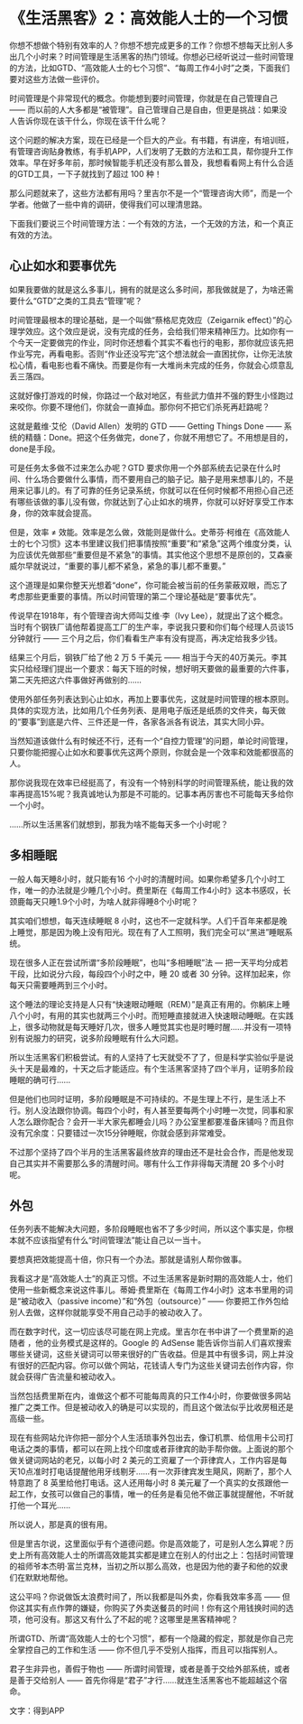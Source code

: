 # 《生活黑客》2：高效能人士的一个习惯

你想不想做个特别有效率的人？你想不想完成更多的工作？你想不想每天比别人多出几个小时来？时间管理是生活黑客的热门领域。你想必已经听说过一些时间管理的方法，比如GTD、“高效能人士的七个习惯”、“每周工作4小时”之类，下面我们要对这些方法做一些评价。

时间管理是个非常现代的概念。你能想到要时间管理，你就是在自己管理自己 —— 而以前的人大多都是“被管理”。自己管理自己是自由，但更是挑战：如果没人告诉你现在该干什么，你现在该干什么呢？

这个问题的解决方案，现在已经是一个巨大的产业。有书籍，有讲座，有培训班，有管理咨询贴身教练，有手机APP，人们发明了无数的方法和工具，帮你提升工作效率。早在好多年前，那时候智能手机还没有那么普及，我想看看网上有什么合适的GTD工具，一下子就找到了超过 100 种！

那么问题就来了，这些方法都有用吗？里吉尔不是一个“管理咨询大师”，而是一个学者。他做了一些中肯的调研，使得我们可以理清思路。

下面我们要说三个时间管理方法：一个有效的方法，一个无效的方法，和一个真正有效的方法。

## 心止如水和要事优先

如果我要做的就是这么多事儿，拥有的就是这么多时间，那我做就是了，为啥还需要什么“GTD”之类的工具去“管理”呢？

时间管理最根本的理论基础，是一个叫做“蔡格尼克效应（Zeigarnik effect）”的心理学效应。这个效应是说，没有完成的任务，会给我们带来精神压力。比如你有一个今天一定要做完的作业，同时你还想看个其实不看也行的电影，那你就应该先把作业写完，再看电影。否则“作业还没写完”这个想法就会一直困扰你，让你无法放松心情，看电影也看不痛快。而要是你有一大堆尚未完成的任务，你就会心烦意乱丢三落四。

这就好像打游戏的时候，你路过一个敌对地区，有些武力值并不强的野生小怪跑过来咬你。你要不理他们，你就会一直掉血。那你何不把它们杀死再赶路呢？

这就是戴维·艾伦（David Allen）发明的 GTD —— Getting Things Done —— 系统的精髓：Done。把这个任务做完，done了，你就不用想它了。不用想是目的，done是手段。

可是任务太多做不过来怎么办呢？GTD 要求你用一个外部系统去记录在什么时间、什么场合要做什么事情，而不要用自己的脑子记。脑子是用来想事儿的，不是用来记事儿的。有了可靠的任务记录系统，你就可以在任何时候都不用担心自己还有哪些该做的事儿没有做，你就达到了心止如水的境界，你就可以好好享受工作本身，你的效率就会提高。

但是，效率 ≠ 效能。效率是怎么做，效能则是做什么。史蒂芬·柯维在《高效能人士的七个习惯》这本书里建议我们把事情按照“重要”和“紧急”这两个维度分类，认为应该优先做那些“重要但是不紧急”的事情。其实他这个思想不是原创的，艾森豪威尔早就说过，“重要的事儿都不紧急，紧急的事儿都不重要。”

这个道理是如果你整天光想着“done”，你可能会被当前的任务蒙蔽双眼，而忘了考虑那些更重要的事情。所以时间管理的第二个理论基础是“要事优先”。

传说早在1918年，有个管理咨询大师叫艾维·李（Ivy Lee），就提出了这个概念。当时有个钢铁厂请他帮着提高工厂的生产率，李说我只要和你们每个经理人员谈15分钟就行 —— 三个月之后，你们看看生产率有没有提高，再决定给我多少钱。

结果三个月后，钢铁厂给了他 2 万 5 千美元 —— 相当于今天的40万美元。李其实只给经理们提出一个要求：每天下班的时候，想好明天要做的最重要的六件事，第二天先把这六件事做好再做别的……

使用外部任务列表达到心止如水，再加上要事优先，这就是时间管理的根本原则。具体的实现方法，比如用几个任务列表、是用电子版还是纸质的文件夹，每天做的“要事”到底是六件、三件还是一件，各家各派各有说法，其实大同小异。

当然知道该做什么有时候还不行，还有一个“自控力管理”的问题，单论时间管理，只要你能把握心止如水和要事优先这两个原则，你就会是一个效率和效能都很高的人。

那你说我现在效率已经挺高了，有没有一个特别科学的时间管理系统，能让我的效率再提高15%呢？我真诚地认为那是不可能的。记事本再厉害也不可能每天多给你一个小时。

……所以生活黑客们就想到，那我为啥不能每天多一个小时呢？

## 多相睡眠

一般人每天睡8小时，就只能有16 个小时的清醒时间。如果你希望多几个小时工作，唯一的办法就是少睡几个小时。费里斯在《每周工作4小时》这本书感叹，长颈鹿每天只睡1.9个小时，为啥人就非得睡8个小时呢？

其实咱们想想，每天连续睡眠 8 小时，这也不一定就科学。人们千百年来都是晚上睡觉，那是因为晚上没有阳光。现在有了人工照明，我们完全可以“黑进”睡眠系统。

现在很多人正在尝试所谓“多阶段睡眠”，也叫“多相睡眠”法 — 把一天平均分成若干段，比如说分六段，每段四个小时之中，睡 20 或者 30 分钟。这样加起来，你每天只需要睡两到三个小时。

这个睡法的理论支持是人只有“快速眼动睡眠（REM）”是真正有用的。你躺床上睡八个小时，有用的其实也就两三个小时。而短睡直接就进入快速眼动睡眠。在实践上，很多动物就是每天睡好几次，很多人睡觉其实也是时睡时醒……并没有一项特别有说服力的研究，说多阶段睡眠有什么大问题。

所以生活黑客们积极尝试。有的人坚持了七天就受不了了，但是科学实验似乎是说头十天是最难的，十天之后才能适应。有个生活黑客坚持了四个半月，证明多阶段睡眠的确可行……

但是他们也同时证明，多阶段睡眠是不可持续的。不是生理上不行，是生活上不行。别人没法跟你协调。每四个小时，有人甚至要每两个小时睡一次觉，同事和家人怎么跟你配合？会开一半大家先都睡会儿吗？办公室里都要准备床铺吗？而且你没有冗余度：只要错过一次15分钟睡眠，你就会感到非常难受。

不过那个坚持了四个半月的生活黑客最终放弃的理由还不是社会合作，而是他发现自己其实并不需要那么多的清醒时间。哪有什么工作非得每天清醒 20 多个小时呢。

## 外包

任务列表不能解决大问题，多阶段睡眠也省不了多少时间，所以这个事实是，你根本就不应该指望有什么“时间管理法”能让自己以一当十。

要想真把效能提高十倍，你只有一个办法。那就是请别人帮你做事。

我看这才是“高效能人士”的真正习惯。不过生活黑客是新时期的高效能人士，他们使用一些新概念来说这件事儿。蒂姆·费里斯在《每周工作4小时》这本书里用的词是“被动收入（passive income）”和“外包（outsource）” —— 你要把工作外包给别人去做，这样你就能享受不用自己动手的被动收入了。

而在数字时代，这一切应该尽可能在网上完成。里吉尔在书中讲了一个费里斯的追随者 ，他的业务模式是这样的。Google 的 AdSense 能告诉你当前人们喜欢搜索哪些关键词，这些关键词可以带来很好的广告收益。但是其中有很多词，网上并没有很好的匹配内容。你可以做个网站，花钱请人专门为这些关键词去创作内容，你就会获得广告流量和被动收入。

当然包括费里斯在内，谁做这个都不可能每周真的只工作4小时，你要做很多网站推广之类工作。但是被动收入的确是可以实现的，而且这个做法似乎比收房租还是高级一些。

现在有些网站允许你把一部分个人生活琐事外包出去，像订机票、给信用卡公司打电话之类的事情，都可以在网上找个印度或者菲律宾的助手帮你做。上面说的那个做关键词网站的老兄，以每小时 2 美元的工资雇了一个菲律宾人，工作内容是每天10点准时打电话提醒他用牙线剔牙……有一次菲律宾发生飓风，网断了，那个人特意跑了 8 英里给他打电话。这人还用每小时 8 美元雇了一个真实的女孩跟他一起工作，女孩可以做自己的事情，唯一的任务是看见他不做正事就提醒他，不听就打他一个耳光……

所以说人，那是真的很有用。

但是里吉尔说，这里面似乎有个道德问题。你是高效能了，可是别人怎么算呢？历史上所有高效能人士的所谓高效能其实都是建立在别人的付出之上：包括时间管理的祖师爷本杰明·富兰克林，当初之所以那么高效，也是因为他的妻子和他的奴隶们在默默地帮他。

这公平吗？你说做饭太浪费时间了，所以我都是叫外卖，你看我效率多高 —— 但你这其实有点作弊的嫌疑，你购买了外卖送餐员的时间！你有这个用钱换时间的选项，他可没有。那这又有什么了不起的呢？这哪里是黑客精神呢？

所谓GTD、所谓“高效能人士的七个习惯”，都有一个隐藏的假定，那就是你自己完全掌控自己的工作和生活 —— 你不但几乎不受别人指挥，而且可以指挥别人。

君子生非异也，善假于物也 —— 所谓时间管理，或者是善于交给外部系统，或者是善于交给别人 —— 首先你得是“君子”才行……就连生活黑客也不能超越这个宿命。

文字：得到APP
